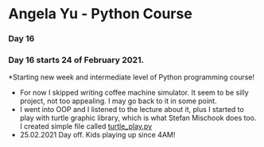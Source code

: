 # Angela Yu - Python Course
### Day 16
### Day 16 starts 24 of February 2021. 
*Starting new week and intermediate level of Python programming course!
- For now I skipped writing coffee machine simulator. It seem to be silly project, not too appealing. I may go back to it in some point.
- I went into OOP and I listened to the lecture about it, plus I started to play with turtle graphic library, which is what Stefan Mischook does too. I created simple file called [turtle_play.py](turtle_play.py)
- 25.02.2021 Day off. Kids playing up since 4AM!